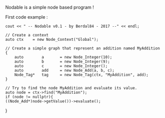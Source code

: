 Nodable is a simple node based program !

First code example :

	cout << " -- Nodable v0.1 - by Berdal84 - 2017 --" << endl;

	// Create a context
	auto ctx    = new Node_Context("Global");

	// Create a simple graph that represent an addition named MyAddition
	{
		auto 		a 		= new Node_Integer(10);
		auto 		b 		= new Node_Integer(9);
		auto 		c 		= new Node_Integer();
		auto 		add 	= new Node_Add(a, b, c);
		Node_Tag* 	tag 	= new Node_Tag(ctx, "MyAddition", add);
	}

	// Try to find the node MyAddition and evaluate its value.
	auto node = ctx->find("MyAddition");
	if (node != nullptr){
    ((Node_Add*)node->getValue())->evaluate();
  }
